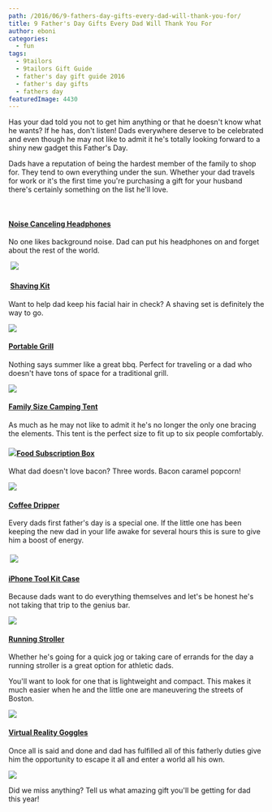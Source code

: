 ```yaml
---
path: /2016/06/9-fathers-day-gifts-every-dad-will-thank-you-for/
title: 9 Father's Day Gifts Every Dad Will Thank You For
author: eboni
categories: 
  - fun
tags: 
  - 9tailors
  - 9tailors Gift Guide
  - father's day gift guide 2016
  - father's day gifts
  - fathers day
featuredImage: 4430
---
```

Has your dad told you not to get him anything or that he doesn't know what he wants? If he has, don't listen! Dads everywhere deserve to be celebrated and even though he may not like to admit it he's totally looking forward to a shiny new gadget this Father's Day.

Dads have a reputation of being the hardest member of the family to shop for. They tend to own everything under the sun. Whether your dad travels for work or it's the first time you're purchasing a gift for your husband there's certainly something on the list he'll love.

 

#### [**Noise Canceling Headphones**](https://www.bose.com/en_us/products/headphones/over_ear_headphones/quietcomfort-25-acoustic-noise-cancelling-headphones-apple-devices.html)

No one likes background noise. Dad can put his headphones on and forget about the rest of the world.

 ![](http://blogs-images.forbes.com/geoffreymorrison/files/2014/09/Bose-QuietComfort-25-Review-1940x1306.jpg)

####  [Shaving Kit](http://www.theartofshaving.com/Full-Size-Kit-with-Fine-Badger-Brush/FULLSIZEKITSANDALWOODFINE,default,pd.html?cgid=shaving-products-shaving-kits#start=1)

Want to help dad keep his facial hair in check? A shaving set is definitely the way to go.

![](https://c4.q-assets.com/images/products/p/pgp/pgp-185_1z.jpg)

#### [**Portable Grill**](http://www.lowes.com/pd/Weber-Q-1000-Titanium-8-500-BTU-189-sq-in-Portable-Gas-Grill/50107098)

Nothing says summer like a great bbq. Perfect for traveling or a dad who doesn't have tons of space for a traditional grill.

![](http://mobileimages.lowes.com/product/converted/077924/077924024504_03264360.jpg)

#### [**Family Size Camping Tent**](https://www.campmor.com/c/coleman-montana-6-12x7-6-person-tent)

As much as he may not like to admit it he's no longer the only one bracing the elements. This tent is the perfect size to fit up to six people comfortably.

#### ![](http://ak1.ostkcdn.com/images/products/3927756/Coleman-Montana-6-person-Tent-a3702408-b7f3-49e9-b6d6-d8db3ed5e932_600.jpg)[****Food Subscription Box****](http://www.mouth.com/products/bacon-me-crazy?ref=directededge#variant=9493192645)

What dad doesn't love bacon? Three words. Bacon caramel popcorn!

![](http://cdn.shopify.com/s/files/1/0100/5392/products/BaconTaster2015_7e3e1eb0-2729-4cd2-8d53-b50b38e23cb6_grande.jpg?v=1433341981)

#### [**Coffee Dripper**](https://food52.com/shop/products/309-glass-handled-chemex-brewer-with-100-filters)

Every dads first father's day is a special one. If the little one has been keeping the new dad in your life awake for several hours this is sure to give him a boost of energy.

####  ![](https://images.food52.com/-x8oivNzHBMy1-FcVY7dftG7IRk=/1118x0/5ef9f4e3-65a0-489d-8011-edbbd02ec4a5--2013-0930_stumptown_chemex-w-filters-013.jpg)

#### [****iPhone Tool Kit Case****](http://www.in1case.com/ProductDetails.asp?ProductCode=IPHONE6-CLEAR-YELLOW)

Because dads want to do everything themselves and let's be honest he's not taking that trip to the genius bar.

![](http://cdn3.volusion.com/fxuyd.jrcsl/v/vspfiles/photos/iphone6-clear-yellow-3T.jpg)

#### [**Running Stroller**](https://www.rei.com/product/871171/thule-urban-glide-stroller)

Whether he's going for a quick jog or taking care of errands for the day a running stroller is a great option for athletic dads.

You'll want to look for one that is lightweight and compact. This makes it much easier when he and the little one are maneuvering the streets of Boston.

![](https://www.rei.com/media/3640a58d-744b-453c-b317-7fb6c1103443)

#### [**Virtual Reality Goggles**](https://www.oculus.com/en-us/rift/)

Once all is said and done and dad has fulfilled all of this fatherly duties give him the opportunity to escape it all and enter a world all his own.

![](http://www.wired.com/wp-content/uploads/2015/06/Oculus-Rift-2-1024x576.jpg)

Did we miss anything? Tell us what amazing gift you'll be getting for dad this year!